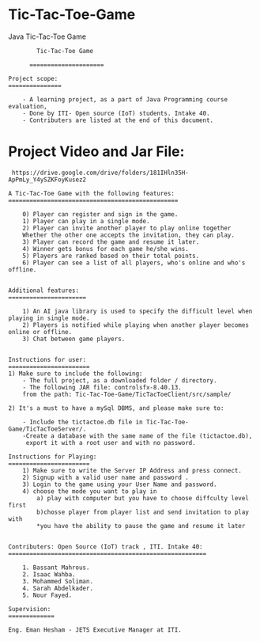 # Tic-Tac-Toe-Game
Java Tic-Tac-Toe Game
			

			Tic-Tac-Toe Game

		  =====================

	Project scope:
	===============

		- A learning project, as a part of Java Programming course evaluation,
		- Done by ITI- Open source (IoT) students. Intake 40. 
		- Contributers are listed at the end of this document.  
 
  Project Video and Jar File: 
  =============================
     https://drive.google.com/drive/folders/181IHln35H-ApPmLy_Y4ySZKFoyKusez2
	
	A Tic-Tac-Toe Game with the following features: 
	================================================

		0) Player can register and sign in the game.
		1) Player can play in a single mode.
		2) Player can invite another player to play online together
		Whether the other one accepts the invitation, they can play.
		3) Player can record the game and resume it later.
		4) Winner gets bonus for each game he/she wins.
		5) Players are ranked based on their total points.
		6) Player can see a list of all players, who's online and who's offline.


	Additional features:
	======================

		1) An AI java library is used to specify the difficult level when playing in single mode.
		2) Players is notified while playing when another player becomes online or offline.
		3) Chat between game players.


	Instructions for user:
	=======================
	1) Make sure to include the following:
		- The full project, as a downloaded folder / directory.
		- The following JAR file: controlsfx-8.40.13.
		from the path: Tic-Tac-Toe-Game/TicTacToeClient/src/sample/

	2) It's a must to have a mySql DBMS, and please make sure to:
		
		- Include the tictactoe.db file in Tic-Tac-Toe-Game/TicTacToeServer/.
		-Create a database with the same name of the file (tictactoe.db),
		 export it with a root user and with no password.
 
	Instructions for Playing:
	=======================
		1) Make sure to write the Server IP Address and press connect.
		2) Signup with a valid user name and password .
		3) Login to the game using your User Name and password.
		4) choose the mode you want to play in
			a) play with computer but you have to choose diffculty level first
			b)chosse player from player list and send invitation to play with
			*you have the ability to pause the game and resume it later


	Contributers: Open Source (IoT) track , ITI. Intake 40:
	========================================================

		1. Bassant Mahrous.
		2. Isaac Wahba.
		3. Mohammed Soliman.
		4. Sarah Abdelkader.
		5. Nour Fayed.

	Supervision: 
	=============
	
	Eng. Eman Hesham - JETS Executive Manager at ITI.
